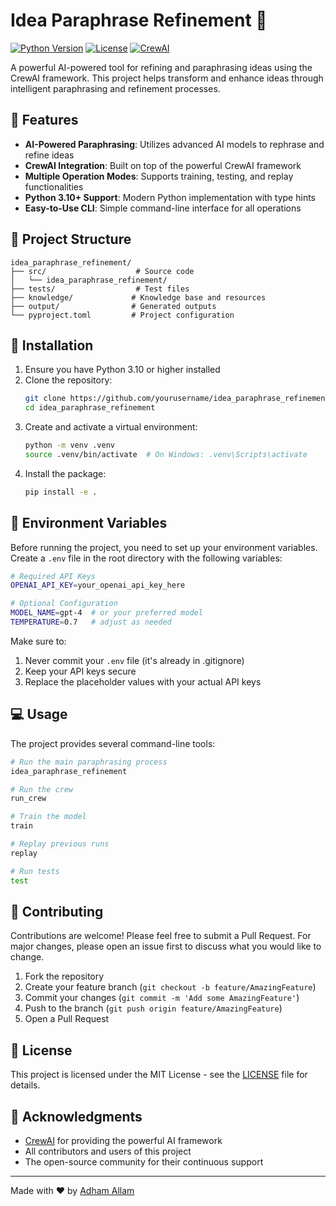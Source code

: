 # Idea Paraphrase Refinement 🤖

[![Python Version](https://img.shields.io/badge/python-3.10%2B-blue.svg)](https://www.python.org/downloads/)
[![License](https://img.shields.io/badge/license-MIT-green.svg)](LICENSE)
[![CrewAI](https://img.shields.io/badge/CrewAI-0.118.0-orange.svg)](https://github.com/joaomdmoura/crewAI)

A powerful AI-powered tool for refining and paraphrasing ideas using the CrewAI framework. This project helps transform and enhance ideas through intelligent paraphrasing and refinement processes.

## 🌟 Features

- **AI-Powered Paraphrasing**: Utilizes advanced AI models to rephrase and refine ideas
- **CrewAI Integration**: Built on top of the powerful CrewAI framework
- **Multiple Operation Modes**: Supports training, testing, and replay functionalities
- **Python 3.10+ Support**: Modern Python implementation with type hints
- **Easy-to-Use CLI**: Simple command-line interface for all operations

## 📁 Project Structure

```
idea_paraphrase_refinement/
├── src/                    # Source code
│   └── idea_paraphrase_refinement/
├── tests/                  # Test files
├── knowledge/             # Knowledge base and resources
├── output/                # Generated outputs
└── pyproject.toml         # Project configuration
```

## 🚀 Installation

1. Ensure you have Python 3.10 or higher installed
2. Clone the repository:
   ```bash
   git clone https://github.com/yourusername/idea_paraphrase_refinement.git
   cd idea_paraphrase_refinement
   ```
3. Create and activate a virtual environment:
   ```bash
   python -m venv .venv
   source .venv/bin/activate  # On Windows: .venv\Scripts\activate
   ```
4. Install the package:
   ```bash
   pip install -e .
   ```

## 🔑 Environment Variables

Before running the project, you need to set up your environment variables. Create a `.env` file in the root directory with the following variables:

```bash
# Required API Keys
OPENAI_API_KEY=your_openai_api_key_here

# Optional Configuration
MODEL_NAME=gpt-4  # or your preferred model
TEMPERATURE=0.7   # adjust as needed
```

Make sure to:
1. Never commit your `.env` file (it's already in .gitignore)
2. Keep your API keys secure
3. Replace the placeholder values with your actual API keys

## 💻 Usage

The project provides several command-line tools:

```bash
# Run the main paraphrasing process
idea_paraphrase_refinement

# Run the crew
run_crew

# Train the model
train

# Replay previous runs
replay

# Run tests
test
```

## 🤝 Contributing

Contributions are welcome! Please feel free to submit a Pull Request. For major changes, please open an issue first to discuss what you would like to change.

1. Fork the repository
2. Create your feature branch (`git checkout -b feature/AmazingFeature`)
3. Commit your changes (`git commit -m 'Add some AmazingFeature'`)
4. Push to the branch (`git push origin feature/AmazingFeature`)
5. Open a Pull Request

## 📝 License

This project is licensed under the MIT License - see the [LICENSE](LICENSE) file for details.

## 🙏 Acknowledgments

- [CrewAI](https://github.com/joaomdmoura/crewAI) for providing the powerful AI framework
- All contributors and users of this project
- The open-source community for their continuous support

---

Made with ❤️ by [Adham Allam](mailto:adham32003200@gmail.com)
